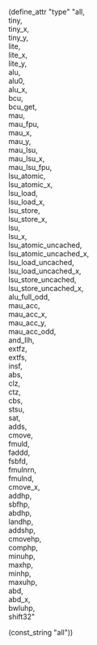 (define_attr "type"
 "all,\
  tiny,\
  tiny_x,\
  tiny_y,\
  lite, \
  lite_x, \
  lite_y, \
  alu,\
  alu0,\
  alu_x,\
  bcu,\
  bcu_get,\
  mau,\
  mau_fpu,\
  mau_x,\
  mau_y,\
  mau_lsu,\
  mau_lsu_x,\
  mau_lsu_fpu,\
  lsu_atomic,\
  lsu_atomic_x,\
  lsu_load,\
  lsu_load_x,\
  lsu_store,\
  lsu_store_x,\
  lsu,\
  lsu_x, \
  lsu_atomic_uncached,\
  lsu_atomic_uncached_x,\
  lsu_load_uncached,\
  lsu_load_uncached_x,\
  lsu_store_uncached,\
  lsu_store_uncached_x,\
  alu_full_odd, \
  mau_acc, \
  mau_acc_x, \
  mau_acc_y, \
  mau_acc_odd, \
  and_Ilh, \
  extfz, \
  extfs, \
  insf, \
  abs, \
  clz, \
  ctz, \
  cbs, \
  stsu, \
  sat, \
  adds, \
  cmove, \
  fmuld, \
  faddd, \
  fsbfd, \
  fmulnrn, \
  fmulnd, \
  cmove_x, \
  addhp, \
  sbfhp, \
  abdhp, \
  landhp, \
  addshp, \
  cmovehp, \
  comphp, \
  minuhp, \
  maxhp, \
  minhp, \
  maxuhp, \
  abd, \
  abd_x, \
  bwluhp, \
  shift32"

  (const_string "all"))

